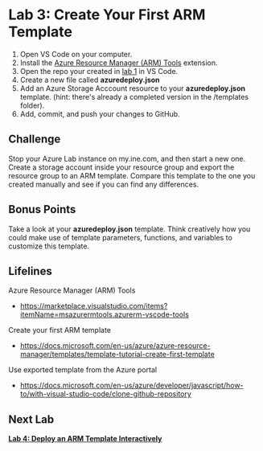 # Lab 3: Create Your First ARM Template

1. Open VS Code on your computer.
2. Install the [Azure Resource Manager (ARM) Tools](https://marketplace.visualstudio.com/items?itemName=msazurermtools.azurerm-vscode-tools) extension.
3. Open the repo your created in [lab 1](https://github.com/mikepfeiffer/azure-iac-bootcamp/tree/main/Lab%201) in VS Code.
4. Create a new file called **azuredeploy.json**
5. Add an Azure Storage Acccount resource to your **azuredeploy.json** template. (hint: there's already a completed version in the /templates folder).
6. Add, commit, and push your changes to GitHub.


## Challenge

Stop your Azure Lab instance on my.ine.com, and then start a new one. Create a storage account inside your resource group and export the resource group to an ARM template. Compare this template to the one you created manually and see if you can find any differences.

## Bonus Points

Take a look at your **azuredeploy.json** template. Think creatively how you could make use of template parameters, functions, and variables to customize this template. 

## Lifelines

Azure Resource Manager (ARM) Tools
* https://marketplace.visualstudio.com/items?itemName=msazurermtools.azurerm-vscode-tools

Create your first ARM template
* https://docs.microsoft.com/en-us/azure/azure-resource-manager/templates/template-tutorial-create-first-template

Use exported template from the Azure portal
* https://docs.microsoft.com/en-us/azure/developer/javascript/how-to/with-visual-studio-code/clone-github-repository

## Next Lab
**[Lab 4: Deploy an ARM Template Interactively](https://github.com/mikepfeiffer/azure-iac-bootcamp/tree/main/Lab%202)**